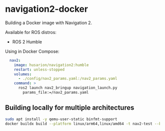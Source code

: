 # navigation2-docker

Building a Docker image with Navigation 2.

Available for ROS distros:
- ROS 2 Humble

Using in Docker Compose:

```yaml
  nav2:
    image: husarion/navigation2:humble
    restart: unless-stopped
    volumes:
      - ./config/nav2_params.yaml:/nav2_params.yaml
    command: >
      ros2 launch nav2_bringup navigation_launch.py
        params_file:=/nav2_params.yaml
```


## Building locally for multiple architectures

```bash
sudo apt install -y qemu-user-static binfmt-support
docker buildx build --platform linux/arm64,linux/amd64 -t nav2-test --build-arg PREFIX=vulcanexus- .
```

